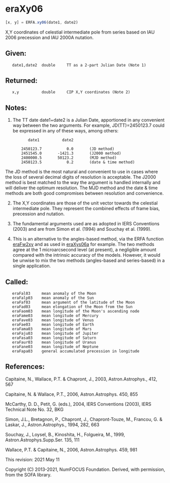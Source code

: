 # eraXy06

```js
[x, y] = ERFA.xy06(date1, date2)
```

X,Y coordinates of celestial intermediate pole from series based
on IAU 2006 precession and IAU 2000A nutation.

## Given:
```
   date1,date2  double     TT as a 2-part Julian Date (Note 1)
```

## Returned:
```
   x,y          double     CIP X,Y coordinates (Note 2)
```

## Notes:

1) The TT date date1+date2 is a Julian Date, apportioned in any
   convenient way between the two arguments.  For example,
   JD(TT)=2450123.7 could be expressed in any of these ways,
   among others:

```
          date1          date2

       2450123.7           0.0       (JD method)
       2451545.0       -1421.3       (J2000 method)
       2400000.5       50123.2       (MJD method)
       2450123.5           0.2       (date & time method)
```

   The JD method is the most natural and convenient to use in
   cases where the loss of several decimal digits of resolution
   is acceptable.  The J2000 method is best matched to the way
   the argument is handled internally and will deliver the
   optimum resolution.  The MJD method and the date & time methods
   are both good compromises between resolution and convenience.

2) The X,Y coordinates are those of the unit vector towards the
   celestial intermediate pole.  They represent the combined effects
   of frame bias, precession and nutation.

3) The fundamental arguments used are as adopted in IERS Conventions
   (2003) and are from Simon et al. (1994) and Souchay et al.
   (1999).

4) This is an alternative to the angles-based method, via the ERFA
   function [eraFw2xy][1] and as used in [eraXys06a][2] for example.  The two
   methods agree at the 1 microarcsecond level (at present), a
   negligible amount compared with the intrinsic accuracy of the
   models.  However, it would be unwise to mix the two methods
   (angles-based and series-based) in a single application.

## Called:
```
   eraFal03     mean anomaly of the Moon
   eraFalp03    mean anomaly of the Sun
   eraFaf03     mean argument of the latitude of the Moon
   eraFad03     mean elongation of the Moon from the Sun
   eraFaom03    mean longitude of the Moon's ascending node
   eraFame03    mean longitude of Mercury
   eraFave03    mean longitude of Venus
   eraFae03     mean longitude of Earth
   eraFama03    mean longitude of Mars
   eraFaju03    mean longitude of Jupiter
   eraFasa03    mean longitude of Saturn
   eraFaur03    mean longitude of Uranus
   eraFane03    mean longitude of Neptune
   eraFapa03    general accumulated precession in longitude
```

## References:

   Capitaine, N., Wallace, P.T. & Chapront, J., 2003,
   Astron.Astrophys., 412, 567

   Capitaine, N. & Wallace, P.T., 2006, Astron.Astrophys. 450, 855

   McCarthy, D. D., Petit, G. (eds.), 2004, IERS Conventions (2003),
   IERS Technical Note No. 32, BKG

   Simon, J.L., Bretagnon, P., Chapront, J., Chapront-Touze, M.,
   Francou, G. & Laskar, J., Astron.Astrophys., 1994, 282, 663

   Souchay, J., Loysel, B., Kinoshita, H., Folgueira, M., 1999,
   Astron.Astrophys.Supp.Ser. 135, 111

   Wallace, P.T. & Capitaine, N., 2006, Astron.Astrophys. 459, 981

This revision:  2021 May 11

Copyright (C) 2013-2021, NumFOCUS Foundation.
Derived, with permission, from the SOFA library.


[1]: era.fw2xy.md
[2]: era.xys06a.md
